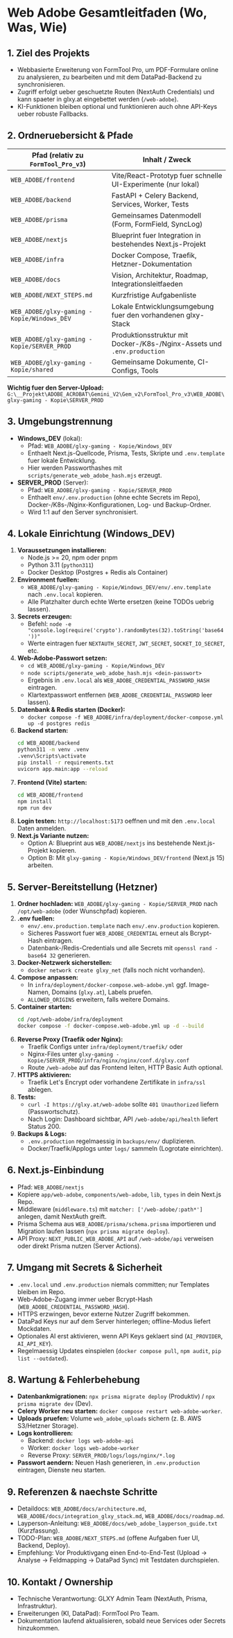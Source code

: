 # Web Adobe Gesamtleitfaden (Wo, Was, Wie)

## 1. Ziel des Projekts
- Webbasierte Erweiterung von FormTool Pro, um PDF-Formulare online zu analysieren, zu bearbeiten und mit dem DataPad-Backend zu synchronisieren.
- Zugriff erfolgt ueber geschuetzte Routen (NextAuth Credentials) und kann spaeter in glxy.at eingebettet werden (`/web-adobe`).
- KI-Funktionen bleiben optional und funktionieren auch ohne API-Keys ueber robuste Fallbacks.

## 2. Ordneruebersicht & Pfade
| Pfad (relativ zu `FormTool_Pro_v3`) | Inhalt / Zweck |
| ----------------------------------- | -------------- |
| `WEB_ADOBE/frontend` | Vite/React-Prototyp fuer schnelle UI-Experimente (nur lokal) |
| `WEB_ADOBE/backend` | FastAPI + Celery Backend, Services, Worker, Tests |
| `WEB_ADOBE/prisma` | Gemeinsames Datenmodell (Form, FormField, SyncLog) |
| `WEB_ADOBE/nextjs` | Blueprint fuer Integration in bestehendes Next.js-Projekt |
| `WEB_ADOBE/infra` | Docker Compose, Traefik, Hetzner-Dokumentation |
| `WEB_ADOBE/docs` | Vision, Architektur, Roadmap, Integrationsleitfaeden |
| `WEB_ADOBE/NEXT_STEPS.md` | Kurzfristige Aufgabenliste |
| `WEB_ADOBE/glxy-gaming - Kopie/Windows_DEV` | Lokale Entwicklungsumgebung fuer den vorhandenen glxy-Stack |
| `WEB_ADOBE/glxy-gaming - Kopie/SERVER_PROD` | Produktionsstruktur mit Docker-/K8s-/Nginx-Assets und `.env.production` |
| `WEB_ADOBE/glxy-gaming - Kopie/shared` | Gemeinsame Dokumente, CI-Configs, Tools |

**Wichtig fuer den Server-Upload:** `G:\__Projekt\ADOBE_ACROBAT\Gemini_V2\Gem_v2\FormTool_Pro_v3\WEB_ADOBE\glxy-gaming - Kopie\SERVER_PROD`

## 3. Umgebungstrennung
- **Windows_DEV** (lokal):
  - Pfad: `WEB_ADOBE/glxy-gaming - Kopie/Windows_DEV`
  - Enthaelt Next.js-Quellcode, Prisma, Tests, Skripte und `.env.template` fuer lokale Entwicklung.
  - Hier werden Passworthashes mit `scripts/generate_web_adobe_hash.mjs` erzeugt.
- **SERVER_PROD** (Server):
  - Pfad: `WEB_ADOBE/glxy-gaming - Kopie/SERVER_PROD`
  - Enthaelt `env/.env.production` (ohne echte Secrets im Repo), Docker-/K8s-/Nginx-Konfigurationen, Log- und Backup-Ordner.
  - Wird 1:1 auf den Server synchronisiert.

## 4. Lokale Einrichtung (Windows_DEV)
1. **Voraussetzungen installieren:**
   - Node.js >= 20, npm oder pnpm
   - Python 3.11 (`python311`)
   - Docker Desktop (Postgres + Redis als Container)
2. **Environment fuellen:**
   - `WEB_ADOBE/glxy-gaming - Kopie/Windows_DEV/env/.env.template` nach `.env.local` kopieren.
   - Alle Platzhalter durch echte Werte ersetzen (keine TODOs uebrig lassen).
3. **Secrets erzeugen:**
   - Befehl: `node -e "console.log(require('crypto').randomBytes(32).toString('base64'))"`
   - Werte eintragen fuer `NEXTAUTH_SECRET`, `JWT_SECRET`, `SOCKET_IO_SECRET`, etc.
4. **Web-Adobe-Passwort setzen:**
   - `cd WEB_ADOBE/glxy-gaming - Kopie/Windows_DEV`
   - `node scripts/generate_web_adobe_hash.mjs <dein-passwort>`
   - Ergebnis in `.env.local` als `WEB_ADOBE_CREDENTIAL_PASSWORD_HASH` eintragen.
   - Klartextpasswort entfernen (`WEB_ADOBE_CREDENTIAL_PASSWORD` leer lassen).
5. **Datenbank & Redis starten (Docker):**
   - `docker compose -f WEB_ADOBE/infra/deployment/docker-compose.yml up -d postgres redis`
6. **Backend starten:**
   ```bash
   cd WEB_ADOBE/backend
   python311 -m venv .venv
   .venv\Scripts\activate
   pip install -r requirements.txt
   uvicorn app.main:app --reload
   ```
7. **Frontend (Vite) starten:**
   ```bash
   cd WEB_ADOBE/frontend
   npm install
   npm run dev
   ```
8. **Login testen:** `http://localhost:5173` oeffnen und mit den `.env.local` Daten anmelden.
9. **Next.js Variante nutzen:**
   - Option A: Blueprint aus `WEB_ADOBE/nextjs` ins bestehende Next.js-Projekt kopieren.
   - Option B: Mit `glxy-gaming - Kopie/Windows_DEV/frontend` (Next.js 15) arbeiten.

## 5. Server-Bereitstellung (Hetzner)
1. **Ordner hochladen:** `WEB_ADOBE/glxy-gaming - Kopie/SERVER_PROD` nach `/opt/web-adobe` (oder Wunschpfad) kopieren.
2. **.env fuellen:**
   - `env/.env.production.template` nach `env/.env.production` kopieren.
   - Sicheres Passwort fuer `WEB_ADOBE_CREDENTIAL` erneut als Bcrypt-Hash eintragen.
   - Datenbank-/Redis-Credentials und alle Secrets mit `openssl rand -base64 32` generieren.
3. **Docker-Netzwerk sicherstellen:**
   - `docker network create glxy_net` (falls noch nicht vorhanden).
4. **Compose anpassen:**
   - In `infra/deployment/docker-compose.web-adobe.yml` ggf. Image-Namen, Domains (`glxy.at`), Labels pruefen.
   - `ALLOWED_ORIGINS` erweitern, falls weitere Domains.
5. **Container starten:**
   ```bash
   cd /opt/web-adobe/infra/deployment
   docker compose -f docker-compose.web-adobe.yml up -d --build
   ```
6. **Reverse Proxy (Traefik oder Nginx):**
   - Traefik Configs unter `infra/deployment/traefik/` oder
   - Nginx-Files unter `glxy-gaming - Kopie/SERVER_PROD/infra/nginx/nginx/conf.d/glxy.conf`
   - Route `/web-adobe` auf das Frontend leiten, HTTP Basic Auth optional.
7. **HTTPS aktivieren:**
   - Traefik Let's Encrypt oder vorhandene Zertifikate in `infra/ssl` ablegen.
8. **Tests:**
   - `curl -I https://glxy.at/web-adobe` sollte `401 Unauthorized` liefern (Passwortschutz).
   - Nach Login: Dashboard sichtbar, API `/web-adobe/api/health` liefert Status 200.
9. **Backups & Logs:**
   - `.env.production` regelmaessig in `backups/env/` duplizieren.
   - Docker/Traefik/Applogs unter `logs/` sammeln (Logrotate einrichten).

## 6. Next.js-Einbindung
- Pfad: `WEB_ADOBE/nextjs`
- Kopiere `app/web-adobe`, `components/web-adobe`, `lib`, `types` in dein Next.js Repo.
- Middleware (`middleware.ts`) mit `matcher: ['/web-adobe/:path*']` anlegen, damit NextAuth greift.
- Prisma Schema aus `WEB_ADOBE/prisma/schema.prisma` importieren und Migration laufen lassen (`npx prisma migrate deploy`).
- API Proxy: `NEXT_PUBLIC_WEB_ADOBE_API` auf `/web-adobe/api` verweisen oder direkt Prisma nutzen (Server Actions).

## 7. Umgang mit Secrets & Sicherheit
- `.env.local` und `.env.production` niemals committen; nur Templates bleiben im Repo.
- Web-Adobe-Zugang immer ueber Bcrypt-Hash (`WEB_ADOBE_CREDENTIAL_PASSWORD_HASH`).
- HTTPS erzwingen, bevor externe Nutzer Zugriff bekommen.
- DataPad Keys nur auf dem Server hinterlegen; offline-Modus liefert Mockdaten.
- Optionales AI erst aktivieren, wenn API Keys geklaert sind (`AI_PROVIDER`, `AI_API_KEY`).
- Regelmaessig Updates einspielen (`docker compose pull`, `npm audit`, `pip list --outdated`).

## 8. Wartung & Fehlerbehebung
- **Datenbankmigrationen:** `npx prisma migrate deploy` (Produktiv) / `npx prisma migrate dev` (Dev).
- **Celery Worker neu starten:** `docker compose restart web-adobe-worker`.
- **Uploads pruefen:** Volume `web_adobe_uploads` sichern (z. B. AWS S3/Hetzner Storage).
- **Logs kontrollieren:**
  - Backend: `docker logs web-adobe-api`
  - Worker: `docker logs web-adobe-worker`
  - Reverse Proxy: `SERVER_PROD/logs/logs/nginx/*.log`
- **Passwort aendern:** Neuen Hash generieren, in `.env.production` eintragen, Dienste neu starten.

## 9. Referenzen & naechste Schritte
- Detaildocs: `WEB_ADOBE/docs/architecture.md`, `WEB_ADOBE/docs/integration_glxy_stack.md`, `WEB_ADOBE/docs/roadmap.md`.
- Layperson-Anleitung: `WEB_ADOBE/docs/web_adobe_layperson_guide.txt` (Kurzfassung).
- TODO-Plan: `WEB_ADOBE/NEXT_STEPS.md` (offene Aufgaben fuer UI, Backend, Deploy).
- Empfehlung: Vor Produktivgang einen End-to-End-Test (Upload -> Analyse -> Feldmapping -> DataPad Sync) mit Testdaten durchspielen.

## 10. Kontakt / Ownership
- Technische Verantwortung: GLXY Admin Team (NextAuth, Prisma, Infrastruktur).
- Erweiterungen (KI, DataPad): FormTool Pro Team.
- Dokumentation laufend aktualisieren, sobald neue Services oder Secrets hinzukommen.
